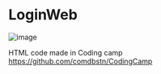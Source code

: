 # LoginWeb
![image](https://user-images.githubusercontent.com/57173871/125076188-915a6b80-e0fa-11eb-9d04-745c6b91ad0f.png)


   
HTML code made in Coding camp   
https://github.com/comdbstn/CodingCamp
